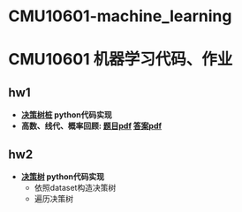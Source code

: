 # CMU10601-machine_learning
#	CMU10601 机器学习代码、作业

## hw1 
- **[决策树桩](https://github.com/Frank-LSY/CMU10601-machine_learning/blob/master/hw1/decisionStump.py) python代码实现**
- **高数、线代、概率回顾: [题目pdf](https://github.com/Frank-LSY/CMU10601-machine_learning/blob/master/hw1/hw1_writeup.pdf) [答案pdf]()**

## hw2 
- **[决策树](https://github.com/Frank-LSY/CMU10601-machine_learning/blob/master/hw2/) python代码实现**
	- 依照dataset构造决策树
	- 遍历决策树
